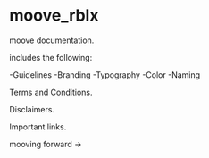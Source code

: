 # moove_rblx

moove documentation.

includes the following:

-Guidelines
  -Branding
  -Typography
  -Color
  -Naming
  

Terms and Conditions.

Disclaimers.

Important links.

mooving forward →
